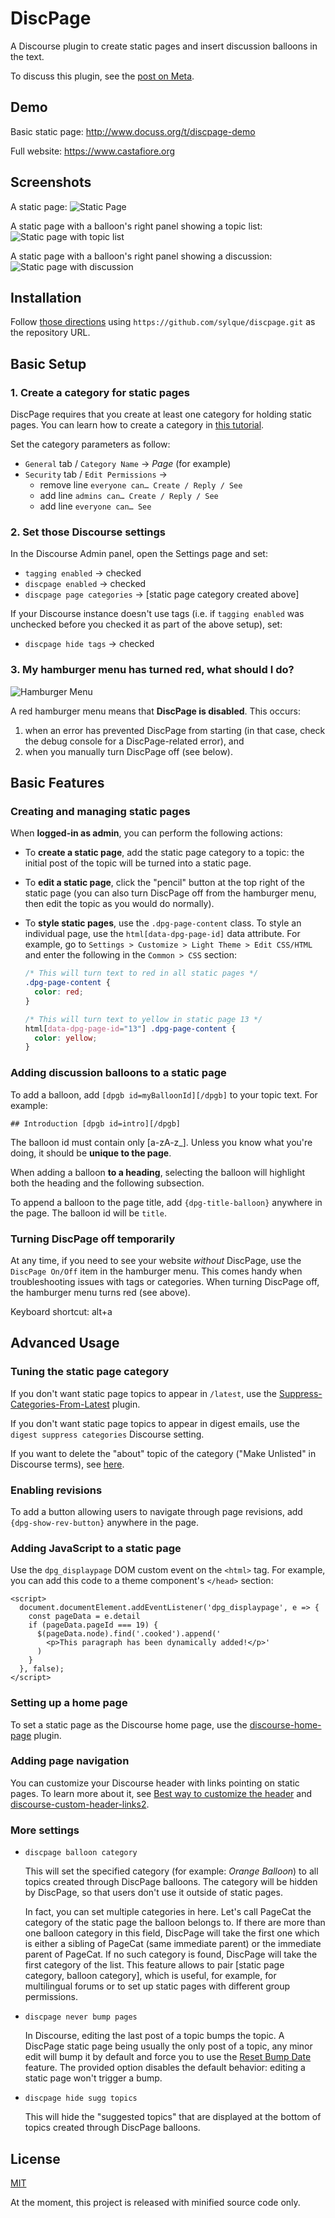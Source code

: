 # DiscPage

A Discourse plugin to create static pages and insert discussion balloons in the text.

To discuss this plugin, see the [post on Meta](https://meta.discourse.org/t/discpage-a-plugin-to-create-static-pages-and-insert-discussion-balloons-in-the-text/136841).

## Demo

Basic static page: http://www.docuss.org/t/discpage-demo

Full website: https://www.castafiore.org

## Screenshots

A static page:
![Static Page](screenshot1.png)

A static page with a balloon's right panel showing a topic list:
![Static page with topic list](screenshot2.png)

A static page with a balloon's right panel showing a discussion:
![Static page with discussion](screenshot3.png)

## Installation

Follow
[those directions](https://meta.discourse.org/t/install-plugins-in-discourse/19157)
using `https://github.com/sylque/discpage.git` as the repository URL.

## Basic Setup

### 1. Create a category for static pages

DiscPage requires that you create at least one category for holding static
pages. You can learn how to create a category in
[this tutorial](https://discourseengine.com/blog/create-new-category-discourse/).

Set the category parameters as follow:

- `General` tab / `Category Name` &rightarrow; _Page_ (for example)
- `Security` tab / `Edit Permissions` &rightarrow;
  - remove line `everyone can… Create / Reply / See`
  - add line `admins can… Create / Reply / See`
  - add line `everyone can… See`

### 2. Set those Discourse settings

In the Discourse Admin panel, open the Settings page and set:

- `tagging enabled` &rightarrow; checked
- `discpage enabled` &rightarrow; checked
- `discpage page categories` &rightarrow; [static page category created above]

If your Discourse instance doesn't use tags (i.e. if `tagging enabled` was
unchecked before you checked it as part of the above setup), set:

- `discpage hide tags` &rightarrow; checked

### 3. My hamburger menu has turned red, what should I do?

![Hamburger Menu](screenshot4.png)

A red hamburger menu means that **DiscPage is disabled**. This occurs:
1. when an error has prevented DiscPage from starting (in that case, check the
  debug console for a DiscPage-related error), and
2. when you manually turn DiscPage off (see below).

## Basic Features

### Creating and managing static pages

When **logged-in as admin**, you can perform the following actions:

- To **create a static page**, add the static page category to a topic: the
  initial post of the topic will be turned into a static page.

- To **edit a static page**, click the "pencil" button at the top right of the
  static page (you can also turn DiscPage off from the hamburger menu, then edit
  the topic as you would do normally).

- To **style static pages**, use the `.dpg-page-content` class. To style an
  individual page, use the `html[data-dpg-page-id]` data attribute. For example,
  go to `Settings > Customize > Light Theme > Edit CSS/HTML` and enter the 
  following in the `Common > CSS` section:
  ```css
  /* This will turn text to red in all static pages */
  .dpg-page-content {
    color: red;
  }

  /* This will turn text to yellow in static page 13 */
  html[data-dpg-page-id="13"] .dpg-page-content {
    color: yellow;
  }
  ```
  
### Adding discussion balloons to a static page

To add a balloon, add `[dpgb id=myBalloonId][/dpgb]` to your topic text. For
example:

```
## Introduction [dpgb id=intro][/dpgb]
```

The balloon id must contain only [a-zA-z_]. Unless you know what you're doing, 
it should be **unique to the page**.

When adding a balloon **to a heading**, selecting the balloon will highlight
both the heading and the following subsection.

To append a balloon to the page title, add `{dpg-title-balloon}`
anywhere in the page. The balloon id will be `title`.

### Turning DiscPage off temporarily

At any time, if you need to see your website _without_ DiscPage, use the
`DiscPage On/Off` item in the hamburger menu. This comes handy when 
troubleshooting issues with tags or categories. When turning DiscPage off, 
the hamburger menu turns red (see above).

Keyboard shortcut: alt+a

## Advanced Usage

### Tuning the static page category

If you don't want static page topics to appear in `/latest`, use the
[Suppress-Categories-From-Latest](https://github.com/discoursehosting/discourse-suppress-category-from-latest)
plugin.

If you don't want static page topics to appear in digest emails, use the 
`digest suppress categories` Discourse setting.

If you want to delete the "about" topic of the category ("Make Unlisted" in 
Discourse terms), see [here](https://meta.discourse.org/t/how-can-i-remove-about-pages-for-categories/45725).

### Enabling revisions

To add a button allowing users to navigate through page revisions, add
`{dpg-show-rev-button}` anywhere in the page.

### Adding JavaScript to a static page

Use the `dpg_displaypage` DOM custom event on the `<html>` tag. For example, 
you can add this code to a theme component's `</head>` section:

  ```
  <script>
    document.documentElement.addEventListener('dpg_displaypage', e => {
      const pageData = e.detail 
      if (pageData.pageId === 19) {
        $(pageData.node).find('.cooked').append('
          <p>This paragraph has been dynamically added!</p>'
        )
      }
    }, false);
  </script>  
  ```

### Setting up a home page

To set a static page as the Discourse home page, use the
[discourse-home-page](https://github.com/sylque/discourse-home-page) plugin.

### Adding page navigation

You can customize your Discourse header with links pointing on static pages. To learn more about it, see
[Best way to customize the header](https://meta.discourse.org/t/best-way-to-customize-the-header/13368) and
[discourse-custom-header-links2](https://github.com/sylque/discourse-custom-header-links2).

### More settings

- `discpage balloon category`

  This will set the specified category (for example: _Orange Balloon_) to all
  topics created through DiscPage balloons. The category will be hidden by DiscPage,
  so that users don't use it outside of static pages.

  In fact, you can set multiple categories in here. Let's call PageCat the
  category of the static page the balloon belongs to. If  there are more than 
  one balloon category in this field, DiscPage will take the first one which is 
  either a sibling of PageCat (same immediate parent) or the immediate parent 
  of PageCat. If no such category is found, DiscPage will take the first 
  category of the list. This feature allows to pair [static page category, 
  balloon category], which is useful, for example, for multilingual forums or
  to set up static pages with different group permissions.

- `discpage never bump pages`

  In Discourse, editing the last post of a topic bumps the topic. A DiscPage 
  static page being usually the only post of a topic, any minor edit will bump 
  it by default and force you to use the 
  [Reset Bump Date](https://meta.discourse.org/t/t/94406) feature. The provided 
  option disables the default behavior: editing a static page won't trigger a 
  bump.

- `discpage hide sugg topics`

  This will hide the "suggested topics" that are displayed at the bottom of
  topics created through DiscPage balloons. 

## License

[MIT](LICENSE)

At the moment, this project is released with minified source code only.

